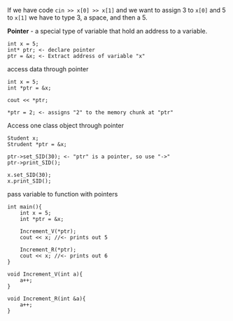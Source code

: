 If we have code `cin >> x[0] >> x[1]` and we want to assign 3 to `x[0]` and 5 to `x[1]` we have to type 3, a space, and then a 5.

**Pointer** - a special type of variable that hold an address to a variable.

```
int x = 5;
int* ptr; <- declare pointer
ptr = &x; <- Extract address of variable "x"
```

access data through pointer
```
int x = 5;
int *ptr = &x;

cout << *ptr;

*ptr = 2; <- assigns "2" to the memory chunk at "ptr"
```

Access one class object through pointer
```
Student x;
Strudent *ptr = &x;

ptr->set_SID(30); <- "ptr" is a pointer, so use "->"
ptr->print_SID();

x.set_SID(30);
x.print_SID();
```

pass variable to function with pointers

```
int main(){
	int x = 5;
	int *ptr = &x;

	Increment_V(*ptr);
	cout << x; //<- prints out 5

	Increment_R(*ptr);
	cout << x; //<- prints out 6
}

void Increment_V(int a){
	a++;
}

void Increment_R(int &a){
	a++;
}
```
